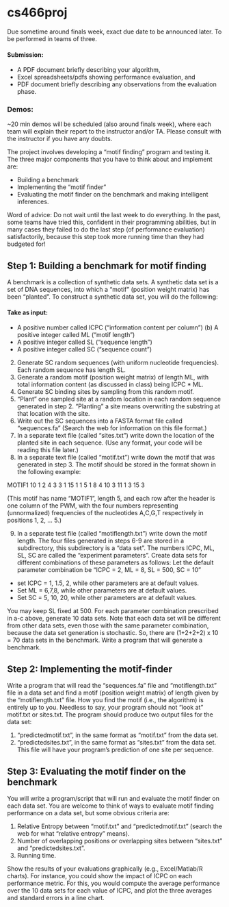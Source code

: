 # cs466proj

Due sometime around finals week, exact due date to be announced later.
To be performed in teams of three.

#### Submission:
+ A PDF document briefly describing your algorithm,
+ Excel spreadsheets/pdfs showing performance evaluation, and
+ PDF document briefly describing any observations from the evaluation phase.

### Demos: 
~20 min demos will be scheduled (also around finals week), where each team will explain their report to the instructor and/or TA.
Please consult with the instructor if you have any doubts.

The project involves developing a “motif finding” program and testing it. The three major components that you have to think about and implement are:
* Building a benchmark
* Implementing the “motif finder”
* Evaluating the motif finder on the benchmark and making intelligent inferences.

Word of advice: Do not wait until the last week to do everything. In the past, some teams have tried this, confident in their programming abilities, but in many cases they failed to do the last step (of performance evaluation) satisfactorily, because this step took more running time than they had budgeted for!

## Step 1: Building a benchmark for motif finding
A benchmark is a collection of synthetic data sets. A synthetic data set is a set of DNA sequences, into which a “motif” (position weight matrix) has been “planted”. To construct a synthetic data set, you will do the following:

#### Take as input:

- A positive number called ICPC (“information content per column”) (b) A positive integer called ML (“motif length”)
- A positive integer called SL (“sequence length”)
- A positive integer called SC (“sequence count”)

2. Generate SC random sequences (with uniform nucleotide frequencies). Each random sequence has length SL.
3. Generate a random motif (position weight matrix) of length ML, with total information content (as discussed in class) being ICPC * ML.
4. Generate SC binding sites by sampling from this random motif.
5. “Plant” one sampled site at a random location in each random sequence generated in step 2. “Planting” a site means overwriting the substring at that location with the site.
6. Write out the SC sequences into a FASTA format file called “sequences.fa” (Search the web for information on this file format.)
7. In a separate text file (called “sites.txt”) write down the location of the planted site in each sequence. (Use any format, your code will be reading this file later.)
8. In a separate text file (called “motif.txt”) write down the motif that was generated in step 3. The motif should be stored in the format shown in the following example:
 
MOTIF1 10 1 2 4 3 3 1 15 1 1
5
1 8 4 10 3 11 1 3 15 3

(This motif has name “MOTIF1”, length 5, and each row after the header is one column of the PWM, with the four numbers representing (unnormalized) frequencies of the nucleotides A,C,G,T respectively in positions 1, 2, ... 5.)

9. In a separate test file (called “motiflength.txt”) write down the motif length.
The four files generated in steps 6-9 are stored in a subdirectory, this subdirectory is a “data set”. The numbers ICPC, ML, SL, SC are called the “experiment parameters”. Create data sets for different combinations of these parameters as follows:
Let the default parameter combination be “ICPC = 2, ML = 8, SL = 500, SC = 10”

* set ICPC = 1, 1.5, 2, while other parameters are at default values.
* Set ML = 6,7,8, while other parameters are at default values.
* Set SC = 5, 10, 20, while other parameters are at default values.

You may keep SL fixed at 500.
For each parameter combination prescribed in a-c above, generate 10 data sets. Note that each data set will be different from other data sets, even those with the same parameter combination, because the data set generation is stochastic.
So, there are (1+2+2+2) x 10 = 70 data sets in the benchmark. Write a program that will generate a benchmark.


## Step 2: Implementing the motif-finder
Write a program that will read the “sequences.fa” file and “motiflength.txt” file in a data set and find a motif (position weight matrix) of length given by the “motiflength.txt” file. How you find the motif (i.e., the algorithm) is entirely up to you. Needless to say, your program should not “look at” motif.txt or sites.txt.
The program should produce two output files for the data set:

1. “predictedmotif.txt”, in the same format as “motif.txt” from the data set.
2. “predictedsites.txt”, in the same format as “sites.txt” from the data set. This file will have your program’s prediction of one site per sequence.
 
## Step 3: Evaluating the motif finder on the benchmark
You will write a program/script that will run and evaluate the motif finder on each data set. You are welcome to think of ways to evaluate motif finding performance on a data set, but some obvious criteria are:

1. Relative Entropy between “motif.txt” and “predictedmotif.txt” (search the web for what “relative entropy” means).
2. Number of overlapping positions or overlapping sites between “sites.txt” and “predictedsites.txt”.
3. Running time.

Show the results of your evaluations graphically (e.g., Excel/Matlab/R charts). For instance, you could show the impact of ICPC on each performance metric. For this, you would compute the average performance over the 10 data sets for each value of ICPC, and plot the three averages and standard errors in a line chart.
 

